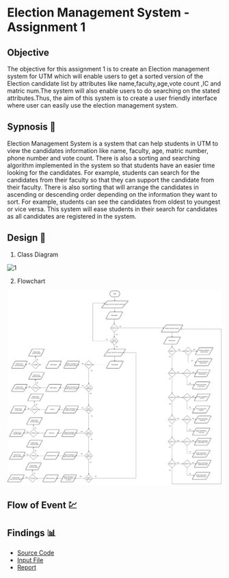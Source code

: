# Election Management System - Assignment 1
## Objective
The objective for this assignment 1 is to create an Election management system for UTM which will enable users to get a sorted version of the Election candidate list by attributes like name,faculty,age,vote count ,IC and matric num.The system will also enable users to do searching on the stated attributes.Thus, the aim of this system is to create a user friendly interface where user can easily use the election management system.


## Sypnosis 📝

Election Management System is a system that can help students in UTM to view the candidates information like name, faculty, age, matric number, phone number and vote count. There is also a sorting and searching algorithm implemented in the system so that students have an easier time looking for the candidates. For example, students can search for the candidates from their faculty so that they can support the candidate from their faculty. There is also sorting that will arrange the candidates in ascending or descending order depending on the information they want to sort. For example, students can see the candidates from oldest to youngest or vice versa. This system will ease students in their search for candidates as all candidates are registered in the system. 


## Design 🎨

1. Class Diagram

![1]()

2. Flowchart

![2](https://github.com/jjn7702/SECJ2013-DSA/blob/main/Submission/sec04/Agent%20P/images/photo_6057581772625000910_y.jpg)

## Flow of Event 💹

## Findings 📊

- [Source Code](/Assignment1.cpp)
- [Input File](/cand.csv)
- [Report]()







